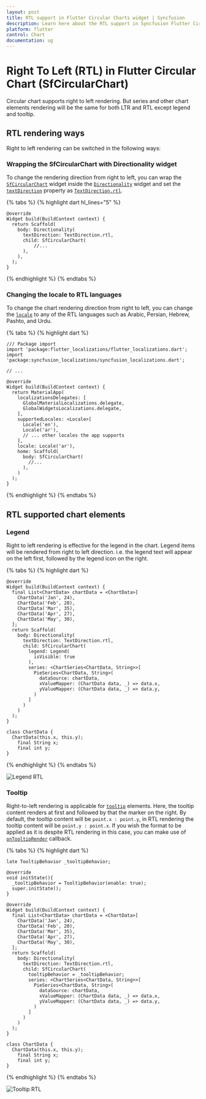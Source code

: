 ```yaml
---
layout: post
title: RTL support in Flutter Circular Charts widget | Syncfusion 
description: Learn here about the RTL support in Syncfusion Flutter Circular Charts (SfCircularChart) widget and more.
platform: flutter
control: Chart
documentation: ug
---
```


# Right To Left (RTL) in Flutter Circular Chart (SfCircularChart)

Circular chart supports right to left rendering. But series and other chart elements rendering will be the same for both LTR and RTL except legend and tooltip.

## RTL rendering ways

Right to left rendering can be switched in the following ways:

### Wrapping the SfCircularChart with Directionality widget

To change the rendering direction from right to left, you can wrap the [`SfCircularChart`](https://pub.dev/documentation/syncfusion_flutter_charts/latest/charts/SfCircularChart-class.html) widget inside the [`Directionality`](https://api.flutter.dev/flutter/widgets/Directionality-class.html) widget and set the [`textDirection`](https://api.flutter.dev/flutter/widgets/Directionality/textDirection.html) property as [`TextDirection.rtl`](https://api.flutter.dev/flutter/dart-ui/TextDirection.html).

{% tabs %}
{% highlight dart hl_lines="5" %}

    @override
    Widget build(BuildContext context) {
      return Scaffold(
        body: Directionality(
          textDirection: TextDirection.rtl,
          child: SfCircularChart(
              //...
          ),
        ),
      );
    }

{% endhighlight %}
{% endtabs %}

### Changing the locale to RTL languages

To change the chart rendering direction from right to left, you can change the [`locale`](https://api.flutter.dev/flutter/material/MaterialApp/locale.html) to any of the RTL languages such as Arabic, Persian, Hebrew, Pashto, and Urdu.

{% tabs %}
{% highlight dart %}

    /// Package import
    import 'package:flutter_localizations/flutter_localizations.dart';
    import 'package:syncfusion_localizations/syncfusion_localizations.dart';

    // ...

    @override
    Widget build(BuildContext context) {
      return MaterialApp(
        localizationsDelegates: [
          GlobalMaterialLocalizations.delegate,
          GlobalWidgetsLocalizations.delegate,
        ],
        supportedLocales: <Locale>[
          Locale('en'),
          Locale('ar'),
          // ... other locales the app supports
        ],
        locale: Locale('ar'),
        home: Scaffold(
          body: SfCircularChart(
            //...
          ),
        )
      );
    }

{% endhighlight %}
{% endtabs %}

## RTL supported chart elements

### Legend

Right to left rendering is effective for the legend in the chart. Legend items will be rendered from right to left direction. i.e. the legend text will appear on the left first, followed by the legend icon on the right.

{% tabs %}
{% highlight dart %}

    @override
    Widget build(BuildContext context) {
      final List<ChartData> chartData = <ChartData>[
        ChartData('Jan', 24),
        ChartData('Feb', 20),
        ChartData('Mar', 35),
        ChartData('Apr', 27),
        ChartData('May', 30),
      ];
      return Scaffold(
        body: Directionality(
          textDirection: TextDirection.rtl,
          child: SfCircularChart(
            legend: Legend(
              isVisible: true
            ),
            series: <ChartSeries<ChartData, String>>[
              PieSeries<ChartData, String>(
                dataSource: chartData,
                xValueMapper: (ChartData data, _) => data.x,
                yValueMapper: (ChartData data, _) => data.y,
              )
            ]
          )
        )
      );
    }  

    class ChartData {
      ChartData(this.x, this.y);
        final String x;
        final int y;
    }

{% endhighlight %}
{% endtabs %}

![Legend RTL](images/rtl-support/circular_legend_rtl.jpg)

### Tooltip

Right-to-left rendering is applicable for [`tooltip`](https://pub.dev/documentation/syncfusion_flutter_charts/latest/charts/TooltipBehavior-class.html) elements. Here, the tooltip content renders at first and followed by that the marker on the right. By default, the tooltip content will be `point.x : point.y`, in RTL rendering the tooltip content will be `point.y : point.x`. If you wish the format to be applied as it is despite RTL rendering in this case, you can make use of [`onTooltipRender`](https://pub.dev/documentation/syncfusion_flutter_charts/latest/charts/SfCircularChart/onTooltipRender.html) callback.

{% tabs %}
{% highlight dart %}

    late TooltipBehavior _tooltipBehavior;

    @override
    void initState(){
      _tooltipBehavior = TooltipBehavior(enable: true);
      super.initState(); 
    }

    @override
    Widget build(BuildContext context) {
      final List<ChartData> chartData = <ChartData>[
        ChartData('Jan', 24),
        ChartData('Feb', 20),
        ChartData('Mar', 35),
        ChartData('Apr', 27),
        ChartData('May', 30),
      ];
      return Scaffold(
        body: Directionality(
          textDirection: TextDirection.rtl,
          child: SfCircularChart(
            tooltipBehavior = _tooltipBehavior;
            series: <ChartSeries<ChartData, String>>[
              PieSeries<ChartData, String>(
                dataSource: chartData,
                xValueMapper: (ChartData data, _) => data.x,
                yValueMapper: (ChartData data, _) => data.y,
              )
            ]
          )
        )
      );
    }  

    class ChartData {
      ChartData(this.x, this.y);
        final String x;
        final int y;
    }

{% endhighlight %}
{% endtabs %}

![Tooltip RTL](images/rtl-support/circular_tooltip_rtl.jpg)
